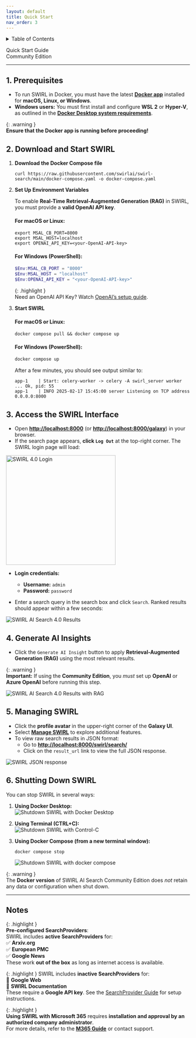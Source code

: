 ```yaml
---
layout: default
title: Quick Start
nav_order: 3
---
```

<details markdown="block">
  <summary>
    Table of Contents
  </summary>
  {: .text-delta }
- TOC
{:toc}
</details>

<span class="big-text">Quick Start Guide</span><br/><span class="med-text">Community Edition</span>

---

## 1. Prerequisites  

- To run SWIRL in Docker, you must have the latest **[Docker app](https://docs.docker.com/get-docker/)** installed for **macOS, Linux, or Windows**.  
- **Windows users:** You must first install and configure **WSL 2** or **Hyper-V**, as outlined in the **[Docker Desktop system requirements](https://docs.docker.com/desktop/install/windows-install/#system-requirements)**.  

{: .warning }  
**Ensure that the Docker app is running before proceeding!**  

## 2. Download and Start SWIRL  

1. **Download the Docker Compose file**  

    ```shell
    curl https://raw.githubusercontent.com/swirlai/swirl-search/main/docker-compose.yaml -o docker-compose.yaml
    ```

2. **Set Up Environment Variables**  

    To enable **Real-Time Retrieval-Augmented Generation (RAG)** in SWIRL, you must provide a **valid OpenAI API key**.

    #### **For macOS or Linux:**  
    ```shell
    export MSAL_CB_PORT=8000
    export MSAL_HOST=localhost
    export OPENAI_API_KEY=<your-OpenAI-API-key>
    ```

    #### **For Windows (PowerShell):**  
    ```powershell
    $Env:MSAL_CB_PORT = "8000"
    $Env:MSAL_HOST = "localhost"
    $Env:OPENAI_API_KEY = "<your-OpenAI-API-key>"
    ```

    {: .highlight }  
    Need an OpenAI API Key? Watch [OpenAI’s setup guide](https://youtu.be/nafDyRsVnXU?si=YpvyaRvhX65vtBrb).  

3. **Start SWIRL**  

    #### **For macOS or Linux:**  
    ```shell
    docker compose pull && docker compose up
    ```

    #### **For Windows (PowerShell):**  
    ```powershell
    docker compose up
    ```

    After a few minutes, you should see output similar to:  

    ```shell
    app-1    | Start: celery-worker -> celery -A swirl_server worker ... Ok, pid: 55
    app-1    | INFO 2025-02-17 15:45:00 server Listening on TCP address 0.0.0.0:8000
    ```

## 3. Access the SWIRL Interface  

- Open **[http://localhost:8000](http://localhost:8000)** (or **[http://localhost:8000/galaxy](http://localhost:8000/galaxy)**) in your browser.  
- If the search page appears, **click `Log Out`** at the top-right corner. The SWIRL login page will load:  

<img src="images/swirl_40_login.png" alt="SWIRL 4.0 Login" width="300">  

- **Login credentials:**  
  - **Username:** `admin`  
  - **Password:** `password`  

- Enter a search query in the search box and click `Search`. Ranked results should appear within a few seconds:  

![SWIRL AI Search 4.0 Results](images/swirl_40_results.png)  

## 4. Generate AI Insights  

- Click the `Generate AI Insight` button to apply **Retrieval-Augmented Generation (RAG)** using the most relevant results.  

{: .warning }  
**Important:** If using the **Community Edition**, you *must* set up **OpenAI** or **Azure OpenAI** before running this step.

![SWIRL AI Search 4.0 Results with RAG](images/swirl_40_community_rag.png)  

## 5. Managing SWIRL  

- Click the **profile avatar** in the upper-right corner of the **Galaxy UI**.  
- Select **[Manage SWIRL](http://localhost:8000/swirl/)** to explore additional features.  
- To view raw search results in JSON format:
  - Go to **[http://localhost:8000/swirl/search/](http://localhost:8000/swirl/search/)**
  - Click on the `result_url` link to view the full JSON response.

![SWIRL JSON response](images/swirl_results_mixed_1.png)  

## 6. Shutting Down SWIRL  

You can stop SWIRL in several ways:

1. **Using Docker Desktop:**  
   ![Shutdown SWIRL with Docker Desktop](images/shutdown_docker.png)  

2. **Using Terminal (CTRL+C):**  
   ![Shutdown SWIRL with Control-C](images/shutdown_ctl_c.png)  

3. **Using Docker Compose (from a new terminal window):**  
   ```shell
   docker compose stop
   ```
   ![Shutdown SWIRL with docker compose](images/shutdown_compose.png)  

{: .warning }  
The **Docker version** of SWIRL AI Search Community Edition does *not* retain any data or configuration when shut down.

---

## **Notes**  

{: .highlight }  
**Pre-configured SearchProviders**:  
SWIRL includes **active SearchProviders** for:  
✅ **Arxiv.org**  
✅ **European PMC**  
✅ **Google News**  
These work **out of the box** as long as internet access is available.  

{: .highlight } 
SWIRL includes **inactive SearchProviders** for:  
🔹 **Google Web**  
🔹 **SWIRL Documentation**  
These require a **Google API key**. See the [SearchProvider Guide](SP-Guide.html#activating-a-google-programmable-search-engine-pse-searchprovider) for setup instructions.

{: .highlight }  
**Using SWIRL with Microsoft 365** requires **installation and approval by an authorized company administrator**.  
For more details, refer to the **[M365 Guide](M365-Guide.html)** or contact support.
